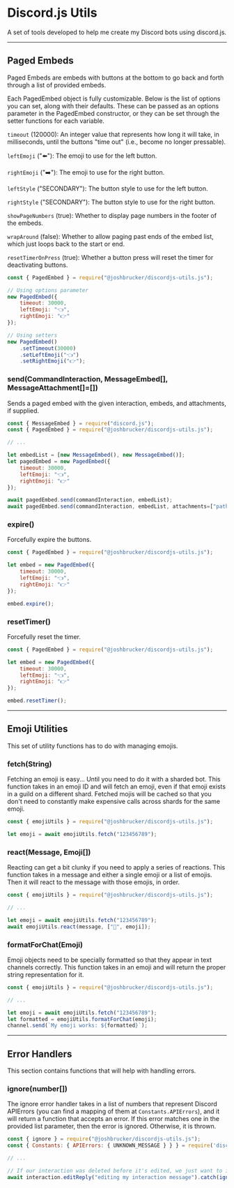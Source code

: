 # Discord.js Utils
A set of tools developed to help me create my Discord bots using discord.js.

---

## Paged Embeds
Paged Embeds are embeds with buttons at the bottom to go back and forth through a list of provided embeds.

Each PagedEmbed object is fully customizable. Below is the list of options you can set, along with their defaults. These can be passed as an options parameter in the PagedEmbed constructor, or they can be set through the setter functions for each variable.

`timeout` (120000): An integer value that represents how long it will take, in milliseconds, until the buttons "time out" (i.e., become no longer pressable).

`leftEmoji`  ("⬅️"): The emoji to use for the left button.

`rightEmoji` ("➡️"): The emoji to use for the right button.

`leftStyle` ("SECONDARY"): The button style to use for the left button.

`rightStyle` ("SECONDARY"): The button style to use for the right button.

`showPageNumbers` (true): Whether to display page numbers in the footer of the embeds.

`wrapAround` (false): Whether to allow paging past ends of the embed list, which just loops back to the start or end.

`resetTimerOnPress` (true): Whether a button press will reset the timer for deactivating buttons.


```javascript
const { PagedEmbed } = require("@joshbrucker/discordjs-utils.js");

// Using options parameter
new PagedEmbed({
    timeout: 30000,
    leftEmoji: "👈",
    rightEmoji: "👉"
});

// Using setters
new PagedEmbed()
    .setTimeout(30000)
    .setLeftEmoji("👈")
    .setRightEmoji("👉");
```

### send(CommandInteraction, MessageEmbed[], MessageAttachment[]=[])
Sends a paged embed with the given interaction, embeds, and attachments, if supplied.

```javascript
const { MessageEmbed } = require("discord.js");
const { PagedEmbed } = require("@joshbrucker/discordjs-utils.js");

// ...

let embedList = [new MessageEmbed(), new MessageEmbed()];
let pagedEmbed = new PagedEmbed({
    timeout: 30000, 
    leftEmoji: "👈",
    rightEmoji: "👉"
});

await pagedEmbed.send(commandInteraction, embedList);
await pagedEmbed.send(commandInteraction, embedList, attachments=["path/to/png"]);
```

### expire()
Forcefully expire the buttons.

```javascript
const { PagedEmbed } = require("@joshbrucker/discordjs-utils.js");

let embed = new PagedEmbed({
    timeout: 30000,
    leftEmoji: "👈",
    rightEmoji: "👉"
});

embed.expire();
```

### resetTimer()
Forcefully reset the timer.

```javascript
const { PagedEmbed } = require("@joshbrucker/discordjs-utils.js");

let embed = new PagedEmbed({
    timeout: 30000,
    leftEmoji: "👈",
    rightEmoji: "👉"
});

embed.resetTimer();
```

---

## Emoji Utilities
This set of utility functions has to do with managing emojis.

### fetch(String)
Fetching an emoji is easy... Until you need to do it with a sharded bot. This function takes in an emoji ID and will fetch an emoji, even if that emoji exists in a guild on a different shard. Fetched mojis will be cached so that you don't need to constantly make expensive calls across shards for the same emoji.

```javascript
const { emojiUtils } = require("@joshbrucker/discordjs-utils.js");

let emoji = await emojiUtils.fetch("123456789");
```

### react(Message, Emoji[])
Reacting can get a bit clunky if you need to apply a series of reactions. This function takes in a message and either a single emoji or a list of emojis. Then it will react to the message with those emojis, in order.

```javascript
const { emojiUtils } = require("@joshbrucker/discordjs-utils.js");

// ...

let emoji = await emojiUtils.fetch("123456789");
await emojiUtils.react(message, ["🥺", emoji]);
```

### formatForChat(Emoji)
Emoji objects need to be specially formatted so that they appear in text channels correctly. This function takes in an emoji and will return the proper string representation for it.

```javascript
const { emojiUtils } = require("@joshbrucker/discordjs-utils.js");

// ...

let emoji = await emojiUtils.fetch("123456789");
let formatted = emojiUtils.formatForChat(emoji);
channel.send(`My emoji works: ${formatted}`);
```

---

## Error Handlers
This section contains functions that will help with handling errors.

### ignore(number[])
The ignore error handler takes in a list of numbers that represent Discord APIErrors (you can find a mapping of them at `Constants.APIErrors`), and it will return a function that accepts an error. If this error matches one in the provided list parameter, then the error is ignored. Otherwise, it is thrown.

```javascript
const { ignore } = require("@joshbrucker/discordjs-utils.js");
const { Constants: { APIErrors: { UNKNOWN_MESSAGE } } } = require('discord.js');

// ...

// If our interaction was deleted before it's edited, we just want to ignore the resulting error.
await interaction.editReply("editing my interaction message").catch(ignore([UNKNOWN_MESSAGE]));
```
